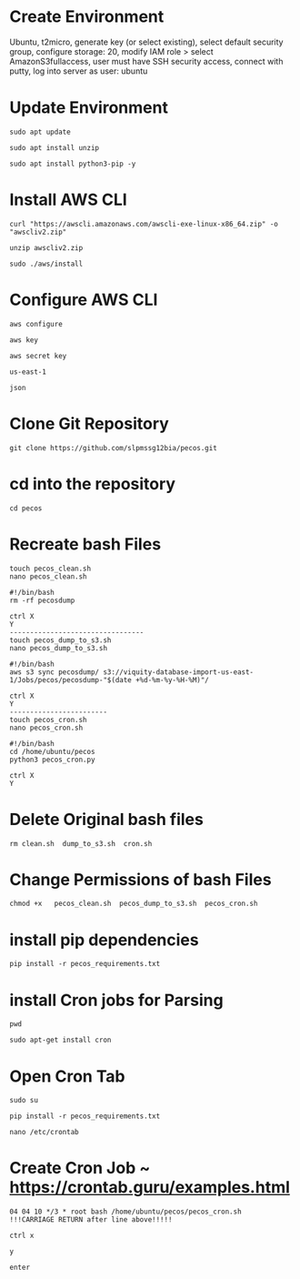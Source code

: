 # Create Environment 
Ubuntu, t2micro, generate key (or select existing), select default security group, configure storage: 20, 
modify IAM role > select AmazonS3fullaccess, user must have SSH security access, connect with putty, log into server as user: ubuntu

# Update Environment 

```
sudo apt update 

sudo apt install unzip

sudo apt install python3-pip -y
```
# Install AWS CLI 
```
curl "https://awscli.amazonaws.com/awscli-exe-linux-x86_64.zip" -o "awscliv2.zip"

unzip awscliv2.zip

sudo ./aws/install
```

# Configure AWS CLI
```
aws configure

aws key

aws secret key

us-east-1

json
```

# Clone Git Repository
```
git clone https://github.com/slpmssg12bia/pecos.git
```
# cd into the repository
```
cd pecos
```
# Recreate bash Files
```
touch pecos_clean.sh
nano pecos_clean.sh

#!/bin/bash
rm -rf pecosdump

ctrl X
Y
---------------------------------
touch pecos_dump_to_s3.sh
nano pecos_dump_to_s3.sh

#!/bin/bash
aws s3 sync pecosdump/ s3://viquity-database-import-us-east-1/Jobs/pecos/pecosdump-"$(date +%d-%m-%y-%H-%M)"/

ctrl X
Y
------------------------
touch pecos_cron.sh
nano pecos_cron.sh

#!/bin/bash
cd /home/ubuntu/pecos
python3 pecos_cron.py

ctrl X
Y
```
# Delete Original bash files
```
rm clean.sh  dump_to_s3.sh  cron.sh
```

# Change Permissions of bash Files
```
chmod +x   pecos_clean.sh  pecos_dump_to_s3.sh  pecos_cron.sh
```

# install pip dependencies
```
pip install -r pecos_requirements.txt 
```
# install Cron jobs for Parsing
```
pwd

sudo apt-get install cron
```
# Open Cron Tab
```
sudo su

pip install -r pecos_requirements.txt 

nano /etc/crontab
```
# Create Cron Job ~ https://crontab.guru/examples.html
```
04 04 10 */3 * root bash /home/ubuntu/pecos/pecos_cron.sh
!!!CARRIAGE RETURN after line above!!!!!

ctrl x

y

enter
```